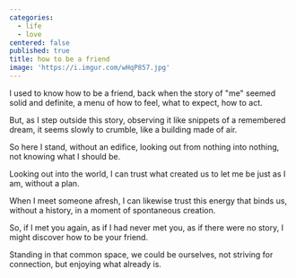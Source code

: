 ```yaml
---
categories:
  - life
  - love
centered: false
published: true
title: how to be a friend
image: 'https://i.imgur.com/wHqP857.jpg'
---
```

I used to know 
how to be a friend,
back when the story of "me"
seemed solid and definite,
a menu of how to feel, 
what to expect, 
how to act.

But, as I step outside this story,
observing it like snippets
of a remembered dream,
it seems slowly to crumble,
like a building made of air.

So here I stand,
without an edifice, 
looking out from nothing
into nothing,
not knowing
what I should be.

Looking out into the world,
I can trust what created us
to let me be just as I am,
without a plan.

When I meet someone afresh,
I can likewise trust 
this energy that binds us,
without a history,
in a moment of spontaneous creation.

So, if I met you again,
as if I had never met you,
as if there were no story,
I might discover
how to be your friend.

Standing in that common space,
we could be ourselves,
not striving for connection,
but enjoying what already is.

